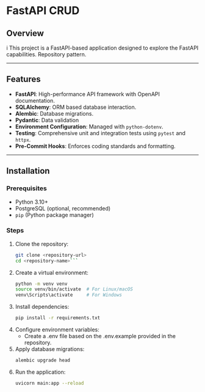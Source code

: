 # FastAPI CRUD 

## Overview
i
This project is a FastAPI-based application designed to explore the FastAPI capabilities. Repository pattern.

---

## Features

- **FastAPI**: High-performance API framework with OpenAPI documentation.
- **SQLAlchemy**: ORM based database interaction.
- **Alembic**: Database migrations.
- **Pydantic**: Data validation
- **Environment Configuration**: Managed with `python-dotenv`.
- **Testing**: Comprehensive unit and integration tests using `pytest` and `httpx`.
- **Pre-Commit Hooks**: Enforces coding standards and formatting.

---

## Installation

### Prerequisites

- Python 3.10+
- PostgreSQL (optional, recommended)
- `pip` (Python package manager)

### Steps

1. Clone the repository:
   ```bash
   git clone <repository-url>
   cd <repository-name>```
2. Create a virtual environment:
   ```bash
   python -m venv venv
   source venv/bin/activate  # For Linux/macOS
   venv\Scripts\activate     # For Windows
   ```
3. Install dependencies:
   ```bash
   pip install -r requirements.txt
   ```
4. Configure environment variables:
   - Create a .env file based on the .env.example provided in the repository.
6. Apply database migrations:
   ```bash
   alembic upgrade head
   ```
7. Run the application:
   ```bash
   uvicorn main:app --reload
   ```



